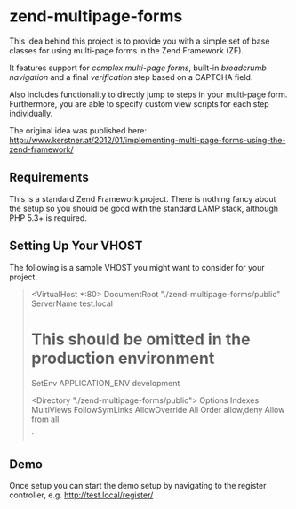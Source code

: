 # zend-multipage-forms

This idea behind this project is to provide you with a simple set of base classes 
for using multi-page forms in the Zend Framework (ZF).

It features support for *complex multi-page forms*, built-in *breadcrumb navigation*
and a final *verification* step based on a CAPTCHA field.

Also includes functionality to directly jump to steps in your multi-page form. Furthermore,
you are able to specify custom view scripts for each step individually.

The original idea was published here: 
http://www.kerstner.at/2012/01/implementing-multi-page-forms-using-the-zend-framework/

## Requirements

This is a standard Zend Framework project. There is nothing fancy about the setup
so you should be good with the standard LAMP stack, although PHP 5.3+ is required.

## Setting Up Your VHOST

The following is a sample VHOST you might want to consider for your project.

> <VirtualHost *:80>
>   DocumentRoot "./zend-multipage-forms/public"
>   ServerName test.local
>
>   # This should be omitted in the production environment
>   SetEnv APPLICATION_ENV development
>
>   <Directory "./zend-multipage-forms/public">
>       Options Indexes MultiViews FollowSymLinks
>       AllowOverride All
>       Order allow,deny
>       Allow from all
>   </Directory>
>
> </VirtualHost>`

## Demo

Once setup you can start the demo setup by navigating to the register controller, 
e.g. http://test.local/register/
